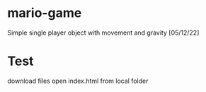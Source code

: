 # mario-game
Simple single player object with movement and gravity [05/12/22]

# Test
download files
open index.html from local folder

